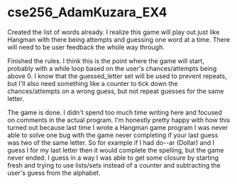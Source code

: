 # cse256_AdamKuzara_EX4

Created the list of words already. I realize this game will play out just like Hangman with there being attempts and guessing one word at a time. There will need to be user feedback the whole way through.

Finished the rules. I think this is the point where the game will start, probably with a while loop based on the user's chances/attempts being above 0. I know that the guessed_letter set will be used to prevent repeats, but I'll also need something like a counter to tick down the chances/attempts on a wrong guess, but not repeat guesses for the same letter.

The game is done. I didn't spend too much time writing here and focused on comments in the actual program. I'm honestly pretty happy with how this turned out because last time I wrote a Hangman game program I was never able to solve one bug with the game never completing if your last guess was two of the same letter. So for example if I had do--ar (Dollar) and I guess l for my last letter then it would complete the spelling, but the game never ended. I guess in a way I was able to get some closure by starting fresh and trying to use lists/sets instead of a counter and subtracting the user's guess from the alphabet.
